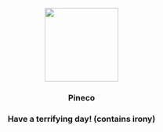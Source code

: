 <p align="center">
    <img src="https://raw.githubusercontent.com/PokeAPI/sprites/master/sprites/pokemon/204.png" width="150" height="150">
</p>
<h3 align="center"> <b>Pineco</b></h3>
<h3 align="center">Have a terrifying day! (contains irony)</h3>
